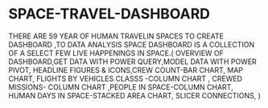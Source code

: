 # SPACE-TRAVEL-DASHBOARD 
THERE ARE 59 YEAR  OF HUMAN TRAVELIN SPACES TO CREATE DASHBOARD ,TO DATA ANALYSIS
SPACE  DASHBOARD IS A COLLECTION OF A SELECT FEW LIVE HAPPENINGS IN SPACE.( OVERVIEW OF DASHBOARD,GET DATA WITH POWER QUERY,MODEL DATA WITH POWER PIVOT, HEADLINE FIGURES & ICONS,CREW COUNT-BAR CHART, MAP CHART, FLIGHTS BY VEHICLES CLASSS -COLUMN CHART , CREWED MISSIONS- COLUMN CHART ,PEOPLE IN SPACE-COLUMN CHART, HUMAN DAYS IN SPACE-STACKED AREA CHART, SLICER CONNECTIONS, )
